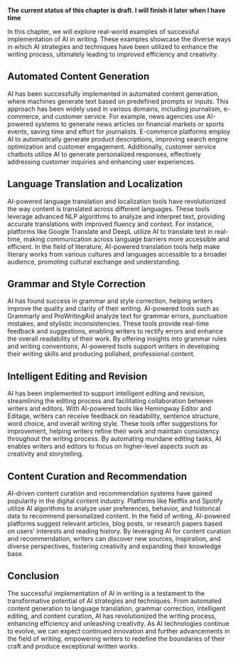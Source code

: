 **The current status of this chapter is draft. I will finish it later when I have time**

In this chapter, we will explore real-world examples of successful implementation of AI in writing. These examples showcase the diverse ways in which AI strategies and techniques have been utilized to enhance the writing process, ultimately leading to improved efficiency and creativity.

**Automated Content Generation**
--------------------------------

AI has been successfully implemented in automated content generation, where machines generate text based on predefined prompts or inputs. This approach has been widely used in various domains, including journalism, e-commerce, and customer service. For example, news agencies use AI-powered systems to generate news articles on financial markets or sports events, saving time and effort for journalists. E-commerce platforms employ AI to automatically generate product descriptions, improving search engine optimization and customer engagement. Additionally, customer service chatbots utilize AI to generate personalized responses, effectively addressing customer inquiries and enhancing user experiences.

**Language Translation and Localization**
-----------------------------------------

AI-powered language translation and localization tools have revolutionized the way content is translated across different languages. These tools leverage advanced NLP algorithms to analyze and interpret text, providing accurate translations with improved fluency and context. For instance, platforms like Google Translate and DeepL utilize AI to translate text in real-time, making communication across language barriers more accessible and efficient. In the field of literature, AI-powered translation tools help make literary works from various cultures and languages accessible to a broader audience, promoting cultural exchange and understanding.

**Grammar and Style Correction**
--------------------------------

AI has found success in grammar and style correction, helping writers improve the quality and clarity of their writing. AI-powered tools such as Grammarly and ProWritingAid analyze text for grammar errors, punctuation mistakes, and stylistic inconsistencies. These tools provide real-time feedback and suggestions, enabling writers to rectify errors and enhance the overall readability of their work. By offering insights into grammar rules and writing conventions, AI-powered tools support writers in developing their writing skills and producing polished, professional content.

**Intelligent Editing and Revision**
------------------------------------

AI has been implemented to support intelligent editing and revision, streamlining the editing process and facilitating collaboration between writers and editors. With AI-powered tools like Hemingway Editor and Editage, writers can receive feedback on readability, sentence structure, word choice, and overall writing style. These tools offer suggestions for improvement, helping writers refine their work and maintain consistency throughout the writing process. By automating mundane editing tasks, AI enables writers and editors to focus on higher-level aspects such as creativity and storytelling.

**Content Curation and Recommendation**
---------------------------------------

AI-driven content curation and recommendation systems have gained popularity in the digital content industry. Platforms like Netflix and Spotify utilize AI algorithms to analyze user preferences, behavior, and historical data to recommend personalized content. In the field of writing, AI-powered platforms suggest relevant articles, blog posts, or research papers based on users' interests and reading history. By leveraging AI for content curation and recommendation, writers can discover new sources, inspiration, and diverse perspectives, fostering creativity and expanding their knowledge base.

**Conclusion**
--------------

The successful implementation of AI in writing is a testament to the transformative potential of AI strategies and techniques. From automated content generation to language translation, grammar correction, intelligent editing, and content curation, AI has revolutionized the writing process, enhancing efficiency and unleashing creativity. As AI technologies continue to evolve, we can expect continued innovation and further advancements in the field of writing, empowering writers to redefine the boundaries of their craft and produce exceptional written works.
